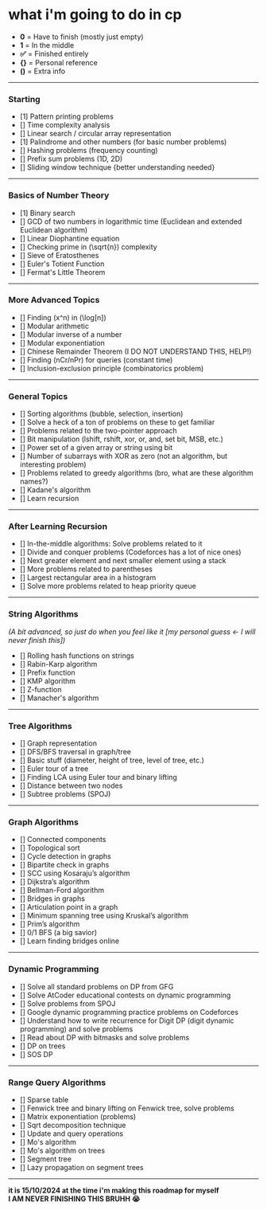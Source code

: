 # what i'm going to do in cp

- **0** = Have to finish (mostly just empty)  <Br>
- **1** = In the middle  <Br>
- **✅** = Finished entirely  <Br>
- **{}** = Personal reference  <Br>
- **()** = Extra info  <Br>

---

### Starting

- [1] Pattern printing problems  
- [] Time complexity analysis  
- [] Linear search / circular array representation  
- [1] Palindrome and other numbers (for basic number problems)  
- [] Hashing problems (frequency counting)  
- [] Prefix sum problems (1D, 2D)  
- [] Sliding window technique {better understanding needed}  

---

### Basics of Number Theory

- [1] Binary search  
- [] GCD of two numbers in logarithmic time (Euclidean and extended Euclidean algorithm)  
- [] Linear Diophantine equation  
- [] Checking prime in \(\sqrt{n}\) complexity  
- [] Sieve of Eratosthenes  
- [] Euler's Totient Function  
- [] Fermat's Little Theorem  

---

### More Advanced Topics

- [] Finding \(x^n\) in \(\log[n]\)  
- [] Modular arithmetic  
- [] Modular inverse of a number  
- [] Modular exponentiation  
- [] Chinese Remainder Theorem (I DO NOT UNDERSTAND THIS, HELP!)  
- [] Finding \(nCr/nPr\) for queries (constant time)  
- [] Inclusion-exclusion principle (combinatorics problem)  

---

### General Topics

- [] Sorting algorithms (bubble, selection, insertion)  
- [] Solve a heck of a ton of problems on these to get familiar  
- [] Problems related to the two-pointer approach  
- [] Bit manipulation (lshift, rshift, xor, or, and, set bit, MSB, etc.)  
- [] Power set of a given array or string using bit  
- [] Number of subarrays with XOR as zero (not an algorithm, but interesting problem)  
- [] Problems related to greedy algorithms (bro, what are these algorithm names?)  
- [] Kadane's algorithm  
- [] Learn recursion  

---

### After Learning Recursion

- [] In-the-middle algorithms: Solve problems related to it  
- [] Divide and conquer problems (Codeforces has a lot of nice ones)  
- [] Next greater element and next smaller element using a stack  
- [] More problems related to parentheses  
- [] Largest rectangular area in a histogram  
- [] Solve more problems related to heap priority queue  

---

### String Algorithms

*(A bit advanced, so just do when you feel like it [my personal guess <- I will never finish this])*

- [] Rolling hash functions on strings  
- [] Rabin-Karp algorithm  
- [] Prefix function  
- [] KMP algorithm  
- [] Z-function  
- [] Manacher's algorithm  

---

### Tree Algorithms

- [] Graph representation  
- [] DFS/BFS traversal in graph/tree  
- [] Basic stuff (diameter, height of tree, level of tree, etc.)  
- [] Euler tour of a tree  
- [] Finding LCA using Euler tour and binary lifting  
- [] Distance between two nodes  
- [] Subtree problems (SPOJ)  

---

### Graph Algorithms

- [] Connected components  
- [] Topological sort  
- [] Cycle detection in graphs  
- [] Bipartite check in graphs  
- [] SCC using Kosaraju’s algorithm  
- [] Dijkstra’s algorithm  
- [] Bellman-Ford algorithm  
- [] Bridges in graphs  
- [] Articulation point in a graph  
- [] Minimum spanning tree using Kruskal’s algorithm  
- [] Prim’s algorithm  
- [] 0/1 BFS (a big savior)  
- [] Learn finding bridges online  

---

### Dynamic Programming

- [] Solve all standard problems on DP from GFG  
- [] Solve AtCoder educational contests on dynamic programming  
- [] Solve problems from SPOJ  
- [] Google dynamic programming practice problems on Codeforces  
- [] Understand how to write recurrence for Digit DP (digit dynamic programming) and solve problems  
- [] Read about DP with bitmasks and solve problems  
- [] DP on trees  
- [] SOS DP  

---

### Range Query Algorithms

- [] Sparse table  
- [] Fenwick tree and binary lifting on Fenwick tree, solve problems  
- [] Matrix exponentiation (problems)  
- [] Sqrt decomposition technique  
- [] Update and query operations  
- [] Mo's algorithm  
- [] Mo's algorithm on trees  
- [] Segment tree  
- [] Lazy propagation on segment trees  

---

**it is 15/10/2024 at the time i'm making this roadmap for myself**  
**I AM NEVER FINISHING THIS BRUHH 😭**
